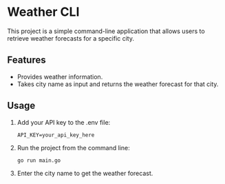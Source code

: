 # Weather CLI

This project is a simple command-line application that allows users to retrieve weather forecasts for a specific city.

## Features
- Provides weather information.
- Takes city name as input and returns the weather forecast for that city.

## Usage

1. Add your API key to the .env file:
    ```
    API_KEY=your_api_key_here
    ```

2. Run the project from the command line:
    ```
    go run main.go
    ```

3. Enter the city name to get the weather forecast.

